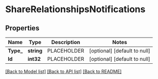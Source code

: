 # ShareRelationshipsNotifications

## Properties
Name | Type | Description | Notes
------------ | ------------- | ------------- | -------------
**Type_** | **string** | PLACEHOLDER | [optional] [default to null]
**Id** | **int32** | PLACEHOLDER | [optional] [default to null]

[[Back to Model list]](../README.md#documentation-for-models) [[Back to API list]](../README.md#documentation-for-api-endpoints) [[Back to README]](../README.md)

